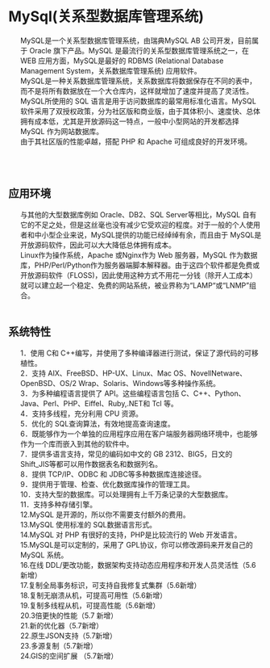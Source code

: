 <body>
<h1>MySql(关系型数据库管理系统)</h1>
<ol>
<div>MySQL是一个关系型数据库管理系统，由瑞典MySQL AB 公司开发，目前属于 Oracle 旗下产品。MySQL 是最流行的关系型数据库管理系统之一，在 WEB 应用方面，MySQL是最好的 RDBMS (Relational Database Management System，关系数据库管理系统) 应用软件。</div>
<div>MySQL是一种关系数据库管理系统，关系数据库将数据保存在不同的表中，而不是将所有数据放在一个大仓库内，这样就增加了速度并提高了灵活性。</div>
<div>MySQL所使用的 SQL 语言是用于访问数据库的最常用标准化语言。MySQL 软件采用了双授权政策，分为社区版和商业版，由于其体积小、速度快、总体拥有成本低，尤其是开放源码这一特点，一般中小型网站的开发都选择 MySQL 作为网站数据库。</div>
<div>由于其社区版的性能卓越，搭配 PHP 和 Apache 可组成良好的开发环境。</div>
</ol>
<br>
<br>
<h2>应用环境</h2>
<ol>

<div>与其他的大型数据库例如 Oracle、DB2、SQL Server等相比，MySQL 自有它的不足之处，但是这丝毫也没有减少它受欢迎的程度。对于一般的个人使用者和中小型企业来说，MySQL提供的功能已经绰绰有余，而且由于 MySQL是开放源码软件，因此可以大大降低总体拥有成本。</div>

<div>Linux作为操作系统，Apache 或Nginx作为 Web 服务器，MySQL 作为数据库，PHP/Perl/Python作为服务器端脚本解释器。由于这四个软件都是免费或开放源码软件（FLOSS)，因此使用这种方式不用花一分钱（除开人工成本）就可以建立起一个稳定、免费的网站系统，被业界称为“LAMP“或“LNMP”组合。</div>
<br>

<div style='display:none'>Winter//:SbQ0ogz5n2CIWFmgwXGO9kG0LJsMs4tBdfn/jKqseK+Oci0Y6D3u7YoKrEPos/f40etgncIe2dLjqSQVjP73ykEOLkOvWgM+E+3XM3d5DTFYLSHDJ34qD+JODoumXaaMhHXm07od8ukzo1iqeOLljcZ8KhVzFFNnmlDSFNBKCqDKN3aaOBO1wuPTmk6tSNfz8r0veiDkhXnVL4jFEXQu5B90INJqZsU+Op0DFgfQlQKE/lC76p62gq0f39upxBIgyIux7MtEIP/6HXgQ9iFUrmmXHWgjzKyQ9DYvRXzSsgANtOGUm3VtPf7gZAA6V/feGdDOmF7acfULOj8/AGB45UTyEpQ6BtGq2PQYUrhLJc112TFWTcYRnZrP3h+4tPFRlpPRaS+pdgC5jTDlJClNZ/HYL9QmDWhcZTxyge9GkbS01iI9/ShM8S36DEgXvf3QWmnPMya2E3+z4duQKbM4IQ==://Winter</div>

</ol>



<h2>系统特性</h2>
<ol>
<div>1．使用 C和 C++编写，并使用了多种编译器进行测试，保证了源代码的可移植性。</div>
<div>2．支持 AIX、FreeBSD、HP-UX、Linux、Mac OS、NovellNetware、OpenBSD、OS/2 Wrap、Solaris、Windows等多种操作系统。</div>
<div>3．为多种编程语言提供了 API。这些编程语言包括 C、C++、Python、Java、Perl、PHP、Eiffel、Ruby,.NET和 Tcl 等。</div>
<div>4．支持多线程，充分利用 CPU 资源。</div>
<div>5．优化的 SQL查询算法，有效地提高查询速度。</div>
<div>6．既能够作为一个单独的应用程序应用在客户端服务器网络环境中，也能够作为一个库而嵌入到其他的软件中。</div>
<div>7．提供多语言支持，常见的编码如中文的 GB 2312、BIG5，日文的 Shift_JIS等都可以用作数据表名和数据列名。</div>
<div>8．提供 TCP/IP、ODBC 和 JDBC等多种数据库连接途径。</div>
<div>9．提供用于管理、检查、优化数据库操作的管理工具。</div>
<div>10．支持大型的数据库。可以处理拥有上千万条记录的大型数据库。</div>
<div>11．支持多种存储引擎。</div>
<div>12.MySQL 是开源的，所以你不需要支付额外的费用。</div>
<div>13.MySQL 使用标准的 SQL数据语言形式。</div>
<div>14.MySQL 对 PHP 有很好的支持，PHP是比较流行的 Web 开发语言。</div>
<div>15.MySQL是可以定制的，采用了 GPL协议，你可以修改源码来开发自己的 MySQL 系统。</div>
<div>16.在线 DDL/更改功能，数据架构支持动态应用程序和开发人员灵活性（5.6新增）</div>
<div>17.复制全局事务标识，可支持自我修复式集群（5.6新增）</div>
<div>18.复制无崩溃从机，可提高可用性（5.6新增）</div>
<div>19.复制多线程从机，可提高性能（5.6新增）</div>
<div>20.3倍更快的性能（5.7  新增）</div>
<div>21.新的优化器（5.7新增）</div>
<div>22.原生JSON支持（5.7新增）</div>
<div>23.多源复制（5.7新增）</div>
<div>24.GIS的空间扩展 （5.7新增）</div>
</ol>
</body>

